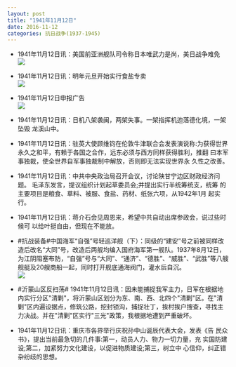 ```yaml
---
layout: post
title: "1941年11月12日"
date: 2016-11-12
categories: 抗日战争(1937-1945)
---
```


<meta name="referrer" content="no-referrer" />

- 1941年11月12日讯：美国前亚洲舰队司令称日本唯武力是尚，美日战争难免 <br/><img src="https://ww4.sinaimg.cn/large/aca367d8jw1f9ppyh52c4j20hi0ebn0q.jpg" />

- 1941年11月12日讯：明年元旦开始实行食盐专卖 <br/><img src="https://ww4.sinaimg.cn/large/aca367d8jw1f9po7z3skfj204109uwfc.jpg" />

- 1941年11月12日申报广告 <br/><img src="https://ww1.sinaimg.cn/large/aca367d8jw1f9pmhkaod3j20cm0gs76p.jpg" />

- 1941年11月12日讯：日机八架袭闽，两架失事。一架指挥机迆落德化境，一架坠毁 龙溪山中。 

- 1941年11月12日讯：驻英大使顾维钧在伦敦牛津联合会发表演说称:为获得世界 永久之和平，有赖于各国之合作，远东必须与西方同样获得胜利，推翻 曰本军事独裁，使全世界自军事独裁制中解放，否则即无法实现世界永 久性之改善。 

- 1941年11月12日讯：中共中央政治局召开会议，讨论陕甘宁边区财政经济问题。 毛泽东发言，提议组织计划起草委员会;并提出实行半统筹统支，统筹 的主要项目是粮食、草料、被服、食盐、药材、纸张六项，从1942年1月 起实行。 

- 1941年11月12日讯：蒋介石会见周恩来，希望中共自动出席参政会，说过些时候可 以给叶挺自由，但现在不能放。 

- #抗战装备#中国海军“自强”号轻巡洋舰（下）：同级的“建安”号之前被同样改造后改名“大同”号，改造后两舰均编入国府海军第一舰队。1937年8月12日，为江阴阻塞布防，“自强”号与“大同”、“通济”、“德胜”、“威胜”、“武胜”等八艘舰艇及20艘商船一起，同时打开舰底通海阀门，灌水后自沉。 <br/><img src="https://ww4.sinaimg.cn/large/aca367d8jw1f9p3epsa6qj20m80cf76n.jpg" />

- #沂蒙山区反扫荡# 1941年11月12日讯：因未能捕捉我军主力，日军在根据地内实行分区"清剿"，将沂蒙山区划分为东、南、西、北四个"清剿"区。在"清剿"区内遍设据点，修筑公路，挖封锁沟，捕捉壮丁，挨村挨户搜查，寻找主力决战。并在"清剿"区实行"三光"政策，我根据地遭到严重破坏。 

- 1941年11月12日讯：重庆市各界举行庆祝孙中山诞辰代表大会，发表《告 民众书》，提出当前最急切的几件事:第一，动员人力、物力一切力量，充 实国防建设;第二，加紧努力文化建设，以促进物质建设;第三，树立中 心信仰，纠正错杂纷歧的思想。 

